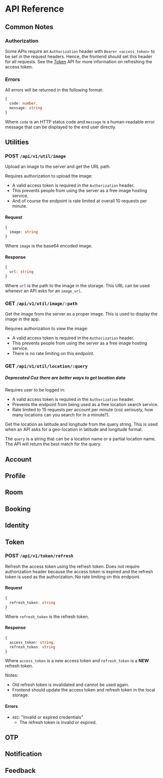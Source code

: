 # API Reference

## Common Notes

### Authorization
Some APIs require an `Authorization` header with `Bearer <access_token>` to be set in the request headers. Hence, the frontend should set this header for all requests. See the [Token](#Token) API for more information on refreshing the access token.

### Errors
All errors will be returned in the following format:
```ts
{
  code: number,
  message: string
}
```
Where `code` is an HTTP status code and `message` is a human-readable error message that can be displayed to the end user directly.

## Utilities

### POST `/api/v1/util/image`
Upload an image to the server and get the URL path.

Requires authorization to upload the image:
- A valid access token is required in the `Authorization` header.
- This prevents people from using the server as a free image hosting service.
- And of course the endpoint is rate limited at overall 10 requests per minute.

#### Request
```ts
{
  image: string
}
```
Where `image` is the base64 encoded image.

#### Response
```ts
{
  url: string
}
```
Where `url` is the path to the image in the storage. This URL can be used whenevr an API asks for an `image_url`.

### GET `/api/v1/util/image/:path`
Get the image from the server as a proper image. This is used to display the image in the app.

Requires authorization to view the image:
- A valid access token is required in the `Authorization` header.
- This prevents people from using the server as a free image hosting service.
- There is no rate limiting on this endpoint.

### GET `/api/v1/util/location/:query`
##### Deprecated Coz there are better ways to get location data

Requires user to be logged in:
- A valid access token is required in the `Authorization` header.
- Prevents the endpoint from being used as a free location search service.
- Rate limited to 15 requests per account per minute (coz seriously, how many locations can you search for in a minute?).

Get the location as latitude and longitude from the query string. This is used when an API asks for a geo-location in latitude and longitude format.

The `query` is a string that can be a location name or a partial location name. The API will return the best match for the query.

## Account

## Profile

## Room

## Booking

## Identity

## Token

### POST `/api/v1/token/refresh`
Refresh the access token using the refresh token.
Does not require authorization header because the access token is expired and the refresh token is used as the authorization. No rate limiting on this endpoint.

#### Request
```ts
{
  refresh_token: string
}
```
Where `refresh_token` is the refresh token.

#### Response
```ts
{
  access_token: string,
  refresh_token: string
}
```
Where `access_token` is a new access token and `refresh_token` is a **NEW** refresh token.

Notes:
- Old refresh token is invalidated and cannot be used again.
- Frontend should update the access token and refresh token in the local storage.

#### Errors
- `401`: "Invalid or expired credentials"
  - The refresh token is invalid or expired.

## OTP

## Notification

## Feedback
